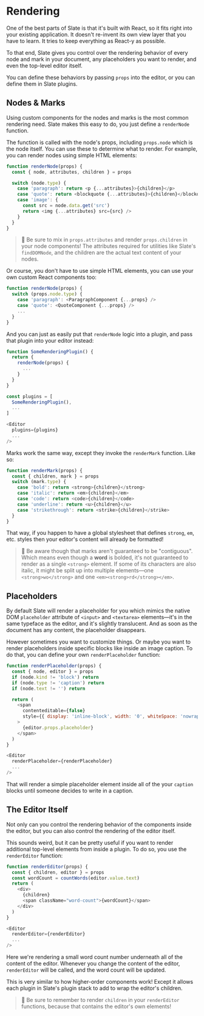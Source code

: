 
# Rendering

One of the best parts of Slate is that it's built with React, so it fits right into your existing application. It doesn't re-invent its own view layer that you have to learn. It tries to keep everything as React-y as possible.

To that end, Slate gives you control over the rendering behavior of every node and mark in your document, any placeholders you want to render, and even the top-level editor itself. 

You can define these behaviors by passing `props` into the editor, or you can define them in Slate plugins.


## Nodes & Marks

Using custom components for the nodes and marks is the most common rendering need. Slate makes this easy to do, you just define a `renderNode` function. 

The function is called with the node's props, including `props.node` which is the node itself. You can use these to determine what to render. For example, you can render nodes using simple HTML elements:

```js
function renderNode(props) {
  const { node, attributes, children } = props

  switch (node.type) {
    case 'paragraph': return <p {...attributes}>{children}</p>
    case 'quote': return <blockquote {...attributes}>{children}</blockquote>
    case 'image': {
      const src = node.data.get('src')
      return <img {...attributes} src={src} />
    }
  }
}
```

> 🤖 Be sure to mix in `props.attributes` and render `props.children` in your node components! The attributes required for utilities like Slate's `findDOMNode`, and the children are the actual text content of your nodes.

Or course, you don't have to use simple HTML elements, you can use your own custom React components too:

```js
function renderNode(props) {
  switch (props.node.type) {
    case 'paragraph': <ParagraphComponent {...props} />
    case 'quote': <QuoteComponent {...props} />
    ...
  }
}
```

And you can just as easily put that `renderNode` logic into a plugin, and pass that plugin into your editor instead:

```js
function SomeRenderingPlugin() {
  return {
    renderNode(props) {
      ...
    }
  }
}

const plugins = [
  SomeRenderingPlugin(),
  ...
]

<Editor
  plugins={plugins}
  ...
/>
```

Marks work the same way, except they invoke the `renderMark` function. Like so:

```js
function renderMark(props) {
  const { children, mark } = props
  switch (mark.type) {
    case 'bold': return <strong>{children}</strong>
    case 'italic': return <em>{children}</em>
    case 'code': return <code>{children}</code>
    case 'underline': return <u>{children}</u>
    case 'strikethrough': return <strike>{children}</strike>
  }
}
```

That way, if you happen to have a global stylesheet that defines `strong`, `em`, etc. styles then your editor's content will already be formatted!

> 🤖 Be aware though that marks aren't guaranteed to be "contiguous". Which means even though a **word** is bolded, it's not guaranteed to render as a single `<strong>` element. If some of its characters are also italic, it might be split up into multiple elements—one `<strong>wo</strong>` and one `<em><strong>rd</strong></em>`.


## Placeholders

By default Slate will render a placeholder for you which mimics the native DOM `placeholder` attribute of `<input>` and `<textarea>` elements—it's in the same typeface as the editor, and it's slightly translucent. And as soon as the document has any content, the placeholder disappears.

However sometimes you want to customize things. Or maybe you want to render placeholders inside specific blocks like inside an image caption. To do that, you can define your own `renderPlaceholder` function:

```js
function renderPlaceholder(props) {
  const { node, editor } = props
  if (node.kind != 'block') return
  if (node.type != 'caption') return
  if (node.text != '') return

  return (
    <span 
      contenteditable={false}
      style={{ display: 'inline-block', width: '0', whiteSpace: 'nowrap', opacity: '0' }}
    >
      {editor.props.placeholder}
    </span>
  )
}

<Editor
  renderPlaceholder={renderPlaceholder}
  ...
/>
```

That will render a simple placeholder element inside all of the your `caption` blocks until someone decides to write in a caption.


## The Editor Itself

Not only can you control the rendering behavior of the components inside the editor, but you can also control the rendering of the editor itself. 

This sounds weird, but it can be pretty useful if you want to render additional top-level elements from inside a plugin. To do so, you use the `renderEditor` function:

```js
function renderEditor(props) {
  const { children, editor } = props
  const wordCount = countWords(editor.value.text)
  return (
    <div>
      {children}
      <span className="word-count">{wordCount}</span>
    </div>
  )
}

<Editor
  renderEditor={renderEditor}
  ...
/>
```

Here we're rendering a small word count number underneath all of the content of the editor. Whenever you change the content of the editor, `renderEditor` will be called, and the word count will be updated.

This is very similar to how higher-order components work! Except it allows each plugin in Slate's plugin stack to add to wrap the editor's children.

> 🤖 Be sure to remember to render `children` in your `renderEditor` functions, because that contains the editor's own elements!
